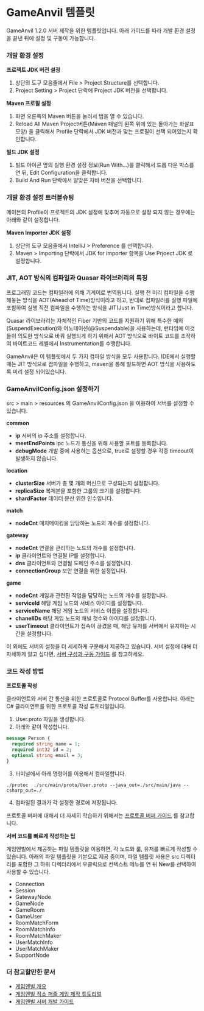 # GameAnvil 템플릿

GameAnvil 1.2.0 서버 제작을 위한 템플릿입니다. 아래 가이드를 따라 개발 환경 설정을 끝낸 뒤에 설정 및 구동이 가능합니다.

### 개발 환경 설정

**프로젝트 JDK 버전 설정**
1. 상단의 도구 모음줄에서 File > Project Structure를 선택합니다.
2. Project Setting > Project 단락에 Project JDK 버전을 선택합니다.

**Maven 프로필 설정**
1. 화면 오른쪽의 Maven 버튼을 눌러서 탭을 열 수 있습니다.
2. Reload All Maven Project버튼(Maven 패널의 왼쪽 위에 있는 돌아가는 화살표 모양) 을 클릭해서 Profile 단락에서 JDK 버전과 맞는 프로필이 선택 되어있는지 확인합니다.

**빌드 JDK 설정**
1. 빌드 아이콘 옆의 실행 환경 설정 정보(Run With...)를 클릭해서 드롭 다운 박스를 연 뒤, Edit Configuration을 클릭합니다.
2. Build And Run 단락에서 알맞은 자바 버전을 선택합니다.

### 개발 환경 설정 트러블슈팅
메이븐의 Profile이 프로젝트의 JDK 설정에 맞추어 자동으로 설정 되지 않는 경우에는 아래와 같이 설정합니다.

**Maven Importer JDK 설정**
1. 상단의 도구 모음줄에서 IntelliJ > Preference 를 선택합니다.
2. Maven > Importing 단락에서 JDK for importer 항목을 Use Prjoect JDK 로 설정합니다.

### JIT, AOT 방식의 컴파일과 Quasar 라이브러리의 특징

프로그래밍 코드는 컴파일러에 의해 기계어로 번역됩니다.
실행 전 미리 컴파일을 수행해놓는 방식을 AOT(Ahead of Time)방식이라고 하고,
반대로 컴파일러를 실행 파일에 포함하여 실행 직전 컴파일을 수행하는 방식을 JIT(Just in Time)방식이라고 합니다.

Quasar 라이브러리는 자체적인 Fiber 기반의 코드를 지원하기 위해 특수한 예외 (SuspendExecution)와 어노테이션(@Suspendable)을 사용하는데,
런타임에 이것들이 의도한 방식으로 바꿔 실행되게 하기 위해서 AOT 방식으로 바이트 코드를 조작하여 바이트코드 레벨에서 Instrumentation를 수행합니다.

GameAnvil은 이 템플릿에서 두 가지 컴파일 방식을 모두 사용합니다.
IDE에서 실행할 때는 JIT 방식으로 컴파일을 수행하고, maven을 통해 빌드하면 AOT 방식을 사용하도록 미리 설정 되어있습니다.

### GameAnvilConfig.json 설정하기

src > main > resources 의 GameAnvilConfig.json 을 이용하여 서버를 설정할 수 있습니다.

**common**
* **ip** 서버의 ip 주소를 설정합니다.
* **meetEndPoints** ipc 노드가 통신을 위해 사용할 포트를 등록합니다.
* **debugMode** 개발 중에 사용하는 옵션으로, true로 설정할 경우 각종 timeout이 발생하지 않습니다.

**location**
* **clusterSize** 서버가 총 몇 개의 머신으로 구성되는지 설정합니다.
* **replicaSize** 복제본을 포함한 그룹의 크기를 설정합니다.
* **shardFactor** 데이터 분산 위한 인수입니다.

**match**
* **nodeCnt** 매치메이킹을 담당하는 노드의 개수를 설정합니다.

**gateway**
* **nodeCnt** 연결을 관리하는 노드의 개수를 설정합니다.
* **ip** 클라이언트와 연결될 IP를 설정합니다.
* **dns** 클라이언트와 연결될 도메인 주소를 설정합니다.
* **connectionGroup** 보안 연결을 위한 설정입니다.

**game**
* **nodeCnt** 게임과 관련된 작업을 담당하는 노드의 개수를 설정합니다.
* **serviceId** 해당 게임 노드의 서비스 아이디를 설정합니다.
* **serviceName** 해당 게임 노드의 서비스 이름을 설정합니다.
* **chanelIDs** 해당 게임 노드의 채널 갯수와 아이디를 설정합니다.
* **userTimeout** 클라이언트가 접속이 끊겼을 때, 해당 유저를 서버에서 유지하는 시간을 설정합니다.

이 외에도 서버의 설정을 더 세세하게 구분해서 제공하고 있습니다. 서버 설정에 대해 더 자세하게 알고 싶다면, [서버 구성과 구동 가이드](https://docs.toast.com/ko/Game/GameAnvil/ko/server-16-config-vm/) 를 참고하세요.
### 코드 작성 방법
**프로토콜 작성**

클라이언트와 서버 간 통신을 위한 프로토콜로 Protocol Buffer를 사용합니다. 아래는 C# 클라이언트를 위한 프로토콜 작성 튜토리얼입니다.
1. User.proto 파일을 생성합니다.
2. 아래와 같이 작성합니다.
```protobuf
message Person {
  required string name = 1;
  required int32 id = 2;
  optional string email = 3;
}
```
3. 터미널에서 아래 명령어를 이용해서 컴파일합니다.
```
./protoc  ./src/main/proto/User.proto --java_out=./src/main/java --csharp_out=./
```
4. 컴파일된 결과가 각 설정한 경로에 저장됩니다.

프로토콜 버퍼에 대해서 더 자세히 학습하기 위해서는 [프로토콜 버퍼 가이드](https://developers.google.com/protocol-buffers/docs/overview) 를 참고합니다.

**서버 코드를 빠르게 작성하는 팁**

게임엔빌에서 제공하는 파일 템플릿을 이용하면, 각 노드와 룸, 유저를 빠르게 작성할 수 있습니다. 아래의 파일 템플릿을 기본으로 제공 중이며, 파일 템플릿 사용은 src 디렉터리를 포함한 그 하위 디렉터리에서 우클릭으로 컨텍스트 메뉴를 연 뒤 New를 선택하여 사용할 수 있습니다.

* Connection
* Session
* GatewayNode
* GameNode
* GameRoom
* GameUser
* RoomMatchForm
* RoomMatchInfo
* RoomMatchMaker
* UserMatchInfo
* UserMatchMaker
* SupportNode

### 더 참고할만한 문서

* [게임엔빌 개요](https://docs.toast.com/ko/Game/GameAnvil/ko/overview/)
* [게임엔빌 직소 퍼즐 게임 제작 튜토리얼](https://docs.toast.com/ko/Game/GameAnvil/ko/tutorial/)
* [게임엔빌 서버 개발 가이드](https://docs.toast.com/ko/Game/GameAnvil/ko/server-01-getting-started/)
